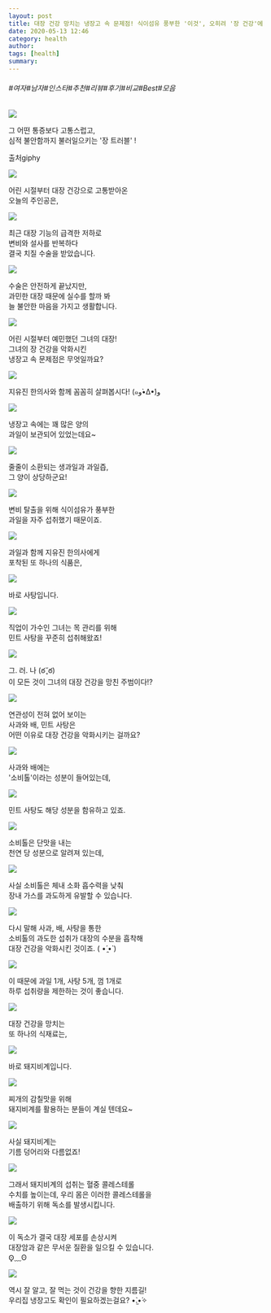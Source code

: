 ```yaml
---
layout: post
title: 대장 건강 망치는 냉장고 속 문제점! 식이섬유 풍부한 '이것', 오히려 '장 건강'에 해가 된다!?
date: 2020-05-13 12:46
category: health
author: 
tags: [health]
summary: 
---
```


###### #여자#남자#인스타#추천#리뷰#후기#비교#Best#모음

  
![](https://t1.daumcdn.net/liveboard/mboon/b93ffd5ba89c4ad596ac8ed475240a0f.gif)

그 어떤 통증보다 고통스럽고,  
심적 불안함까지 불러일으키는 '장 트러블' !  

출처giphy

![](https://img1.daumcdn.net/thumb/R720x0/?fname=https%3A%2F%2Ft1.daumcdn.net%2Fliveboard%2Fmboon%2F4a302864ff6146949a01d3f31d976331.png)

어린 시절부터 대장 건강으로 고통받아온  
오늘의 주인공은,  

![](https://img1.daumcdn.net/thumb/R720x0/?fname=https%3A%2F%2Ft1.daumcdn.net%2Fliveboard%2Fmboon%2Fb32494ed4d374467bb8763ba66d145af.png)

최근 대장 기능의 급격한 저하로  
변비와 설사를 반복하다  
결국 치질 수술을 받았습니다.  

![](https://img1.daumcdn.net/thumb/R720x0/?fname=https%3A%2F%2Ft1.daumcdn.net%2Fliveboard%2Fmboon%2Fbe6e298b5d3d4cb19057b0f56ac0bc76.png)

수술은 안전하게 끝났지만,  
과민한 대장 때문에 실수를 할까 봐  
늘 불안한 마음을 가지고 생활합니다.  

![](https://img1.daumcdn.net/thumb/R720x0/?fname=https%3A%2F%2Ft1.daumcdn.net%2Fliveboard%2Fmboon%2F633b39c9d42949c4bc95ede01ab415d3.png)

어린 시절부터 예민했던 그녀의 대장!  
그녀의 장 건강을 악화시킨  
냉장고 속 문제점은 무엇일까요?  

![](https://t1.daumcdn.net/liveboard/mboon/3369e177cc854db08dc1b3e059994771.gif)

지유진 한의사와 함께 꼼꼼히 살펴봅시다! (๑و•̀Δ•́)و  

![](https://img1.daumcdn.net/thumb/R720x0/?fname=https%3A%2F%2Ft1.daumcdn.net%2Fliveboard%2Fmboon%2F1c87a800e8cc46a78145292456c3caca.png)

냉장고 속에는 꽤 많은 양의  
과일이 보관되어 있었는데요~  

![](https://img1.daumcdn.net/thumb/R720x0/?fname=https%3A%2F%2Ft1.daumcdn.net%2Fliveboard%2Fmboon%2F93eedbc2a8bb45958fbfc12837cbc2f6.png)

줄줄이 소환되는 생과일과 과일즙,  
그 양이 상당하군요!  

![](https://img1.daumcdn.net/thumb/R720x0/?fname=https%3A%2F%2Ft1.daumcdn.net%2Fliveboard%2Fmboon%2F965cecd4d6364688aa6d1d256a08c907.png)

변비 탈출을 위해 식이섬유가 풍부한  
과일을 자주 섭취했기 때문이죠.  

![](https://img1.daumcdn.net/thumb/R720x0/?fname=https%3A%2F%2Ft1.daumcdn.net%2Fliveboard%2Fmboon%2F03714f353d8b4100b0fbeb1fd05731da.png)

과일과 함께 지유진 한의사에게  
포착된 또 하나의 식품은,  

![](https://img1.daumcdn.net/thumb/R720x0/?fname=https%3A%2F%2Ft1.daumcdn.net%2Fliveboard%2Fmboon%2Fc4d7d3d3ec88454c8b0cf1a74e29ee36.png)

바로 사탕입니다.  

![](https://img1.daumcdn.net/thumb/R720x0/?fname=https%3A%2F%2Ft1.daumcdn.net%2Fliveboard%2Fmboon%2Feee105ee4f5f479ca924782ee65fda63.png)

직업이 가수인 그녀는 목 관리를 위해  
민트 사탕을 꾸준히 섭취해왔죠!  

![](https://img1.daumcdn.net/thumb/R720x0/?fname=https%3A%2F%2Ft1.daumcdn.net%2Fliveboard%2Fmboon%2F91f514f5bef84d71885753926fec3491.png)

그. 러. 나 (ఠ ̥̆ ఠ)  
이 모든 것이 그녀의 대장 건강을 망친 주범이다!?  

![](https://img1.daumcdn.net/thumb/R720x0/?fname=https%3A%2F%2Ft1.daumcdn.net%2Fliveboard%2Fmboon%2F6dac3733098342b0ab4cb45ae2a16e67.png)

연관성이 전혀 없어 보이는  
사과와 배, 민트 사탕은  
어떤 이유로 대장 건강을 악화시키는 걸까요?  

![](https://img1.daumcdn.net/thumb/R720x0/?fname=https%3A%2F%2Ft1.daumcdn.net%2Fliveboard%2Fmboon%2F5da93c7bb17c4eb8a9224beea8234463.png)

사과와 배에는  
'소비톨'이라는 성분이 들어있는데,  

![](https://img1.daumcdn.net/thumb/R720x0/?fname=https%3A%2F%2Ft1.daumcdn.net%2Fliveboard%2Fmboon%2F57cc61fac04c4c4d8b4cda45a5ac038c.png)

민트 사탕도 해당 성분을 함유하고 있죠.  

![](https://img1.daumcdn.net/thumb/R720x0/?fname=https%3A%2F%2Ft1.daumcdn.net%2Fliveboard%2Fmboon%2F70b2e737492a429aa31947d17db0244b.png)

소비톨은 단맛을 내는  
천연 당 성분으로 알려져 있는데,  

![](https://img1.daumcdn.net/thumb/R720x0/?fname=https%3A%2F%2Ft1.daumcdn.net%2Fliveboard%2Fmboon%2Fb738901aa5a34767ae91b797deb66777.png)

사실 소비톨은 체내 소화 흡수력을 낮춰  
장내 가스를 과도하게 유발할 수 있습니다.  

![](https://img1.daumcdn.net/thumb/R720x0/?fname=https%3A%2F%2Ft1.daumcdn.net%2Fliveboard%2Fmboon%2Fbca0ee3b47b64dd3ba97664244a882be.png)

다시 말해 사과, 배, 사탕을 통한  
소비톨의 과도한 섭취가 대장의 수분을 흡착해  
대장 건강을 악화시킨 것이죠. ( •́ ̯•̀ )  

![](https://img1.daumcdn.net/thumb/R720x0/?fname=https%3A%2F%2Ft1.daumcdn.net%2Fliveboard%2Fmboon%2Fa70ceef238384e199f8b17c1ae596a69.png)

이 때문에 과일 1개, 사탕 5개, 껌 1개로  
하루 섭취량을 제한하는 것이 좋습니다.  

![](https://img1.daumcdn.net/thumb/R720x0/?fname=https%3A%2F%2Ft1.daumcdn.net%2Fliveboard%2Fmboon%2F2e1501faf4be436dadf7a8c6f7e4c287.png)

대장 건강을 망치는  
또 하나의 식재료는,  

![](https://img1.daumcdn.net/thumb/R720x0/?fname=https%3A%2F%2Ft1.daumcdn.net%2Fliveboard%2Fmboon%2Fc25857b7cc7e4ff497213455fbb92fac.png)

바로 돼지비계입니다.  

![](https://t1.daumcdn.net/liveboard/mboon/c8a1c4ee61354f31ae2dc40938a83c80.gif)

찌개의 감칠맛을 위해  
돼지비계를 활용하는 분들이 계실 텐데요~  

![](https://img1.daumcdn.net/thumb/R720x0/?fname=https%3A%2F%2Ft1.daumcdn.net%2Fliveboard%2Fmboon%2Fe8341c000b514ae79d999af05a4db33e.png)

사실 돼지비계는  
기름 덩어리와 다름없죠!  

![](https://img1.daumcdn.net/thumb/R720x0/?fname=https%3A%2F%2Ft1.daumcdn.net%2Fliveboard%2Fmboon%2F0ef1f741142b4e8da00aa1480939bb29.png)

그래서 돼지비계의 섭취는 혈중 콜레스테롤  
수치를 높이는데, 우리 몸은 이러한 콜레스테롤을  
배출하기 위해 독소를 발생시킵니다.  

![](https://img1.daumcdn.net/thumb/R720x0/?fname=https%3A%2F%2Ft1.daumcdn.net%2Fliveboard%2Fmboon%2F51eb170e9b1d4cce85f7e185fdbc7cd0.png)

이 독소가 결국 대장 세포를 손상시켜  
대장암과 같은 무서운 질환을 일으킬 수 있습니다.  
ʘ̥﹏ʘ  

![](https://img1.daumcdn.net/thumb/R720x0/?fname=https%3A%2F%2Ft1.daumcdn.net%2Fliveboard%2Fmboon%2F219c09fac9804fd896e123dbd533e4d7.png)

역시 잘 알고, 잘 먹는 것이 건강을 향한 지름길!  
우리집 냉장고도 확인이 필요하겠는걸요? •̀.̫•́✧